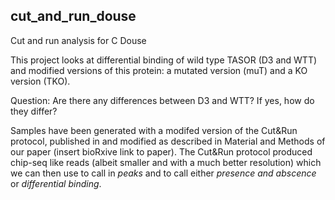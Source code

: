 
## cut_and_run_douse
Cut and run analysis for C Douse

This project looks at differential binding of wild type TASOR (D3 and WTT) and modified versions of this protein: a mutated version (muT) and a KO version (TKO).

Question: Are there any differences between D3 and WTT? If yes, how do they differ?

Samples have been generated with a modifed version of the Cut&Run protocol, published in <insert publication record> and modified as described in Material and Methods of our paper (insert bioRxive link to paper). The Cut&Run protocol produced chip-seq like reads (albeit smaller and with a much better resolution) which we can then use to call in *peaks* and to call either *presence and abscence* or *differential binding*. 


